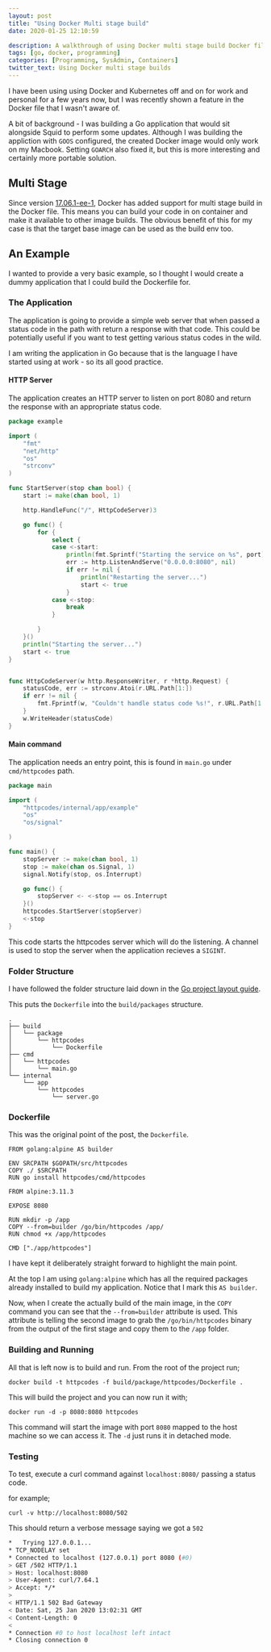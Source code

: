 ```yaml
---
layout: post
title: "Using Docker Multi stage build"
date: 2020-01-25 12:10:59

description: A walkthrough of using Docker multi stage build Docker files to build an image containing an example Go application
tags: [go, docker, programming]
categories: [Programming, SysAdmin, Containers]
twitter_text: Using Docker multi stage builds
---
```


I have been using using Docker and Kubernetes off and on for work and personal for a few years now, but I was recently shown a feature in the Docker file that I wasn't aware of.

A bit of background - I was building a Go application that would sit alongside Squid to perform some updates. Although I was building the appliction with `GOOS` configured, the created Docker image would only work on my Macbook. Setting `GOARCH` also fixed it, but this is more interesting and certainly more portable solution.

## Multi Stage 

Since version [17.06.1-ee-1](https://docs.docker.com/engine/#17061-ee-1), Docker has added support for multi stage build in the Docker file. This means you can build your code in on container and make it available to other image builds. The obvious benefit of this for my case is that the target base image can be used as the build env too.

## An Example

I wanted to provide a very basic example, so I thought I would create a dummy application that I could build the Dockerfile for.

### The Application

The application is going to provide a simple web server that when passed a status code in the path with return a response with that code. This could be potentially useful if you want to test getting various status codes in the wild.

I am writing the application in Go because that is the language I have started using at work - so its all good practice.

#### HTTP Server

The application creates an HTTP server to listen on port 8080 and return the response with an appropriate status code.

```go
package example

import (
	"fmt"
	"net/http"
	"os"
	"strconv"
)

func StartServer(stop chan bool) {
	start := make(chan bool, 1)

	http.HandleFunc("/", HttpCodeServer)3

	go func() {
		for {
			select {
			case <-start:
				println(fmt.Sprintf("Starting the service on %s", port))
				err := http.ListenAndServe("0.0.0.0:8080", nil)
				if err != nil {
					println("Restarting the server...")
					start <- true
				}
			case <-stop:
				break
			}

		}
	}()
	println("Starting the server...")
	start <- true
}


func HttpCodeServer(w http.ResponseWriter, r *http.Request) {
	statusCode, err := strconv.Atoi(r.URL.Path[1:])
	if err != nil {
		fmt.Fprintf(w, "Couldn't handle status code %s!", r.URL.Path[1:])
	}
	w.WriteHeader(statusCode)
}

```

#### Main command

The application needs an entry point, this is found in `main.go` under `cmd/httpcodes` path.

```go
package main

import (
	"httpcodes/internal/app/example"
	"os"
	"os/signal"

)

func main() {
	stopServer := make(chan bool, 1)
	stop := make(chan os.Signal, 1)
	signal.Notify(stop, os.Interrupt)

	go func() {
		stopServer <- <-stop == os.Interrupt
	}()
	httpcodes.StartServer(stopServer)
	<-stop
}
```
This code starts the httpcodes server which will do the listening. A channel is used to stop the server when the application recieves a `SIGINT`.

### Folder Structure

I have followed the folder structure laid down in the [Go project layout guide](https://github.com/golang-standards/project-layout).

This puts the `Dockerfile` into the `build/packages` structure.

```
.
├── build
│   └── package
│       └── httpcodes
│           └── Dockerfile
├── cmd
│   └── httpcodes
│       └── main.go
└── internal
    └── app
        └── httpcodes
            └── server.go
```

### Dockerfile

This was the original point of the post, the `Dockerfile`. 

```docker
FROM golang:alpine AS builder

ENV SRCPATH $GOPATH/src/httpcodes
COPY ./ $SRCPATH
RUN go install httpcodes/cmd/httpcodes

FROM alpine:3.11.3

EXPOSE 8080

RUN mkdir -p /app
COPY --from=builder /go/bin/httpcodes /app/
RUN chmod +x /app/httpcodes

CMD ["./app/httpcodes"]
```

I have kept it deliberately straight forward to highlight the main point.

At the top I am using `golang:alpine` which has all the required packages already installed to build my application. Notice that I mark this `AS builder`. 

Now, when I create the actually build of the main image, in the `COPY` command you can see that the `--from=builder` attribute is used. This attribute is telling the second image to grab the `/go/bin/httpcodes` binary from the output of the first stage and copy them to the `/app` folder.

### Building and Running

All that is left now is to build and run. From the root of the project run;

```
docker build -t httpcodes -f build/package/httpcodes/Dockerfile .
```

This will build the project and you can now run it with;
```
docker run -d -p 8080:8080 httpcodes
```

This command will start the image with port `8080` mapped to the host machine so we can access it. The `-d` just runs it in detached mode.

### Testing

To test, execute a curl command against `localhost:8080/` passing a status code.

for example;
```
curl -v http://localhost:8080/502
```

This should return a verbose message saying we got a `502`

```bash
*   Trying 127.0.0.1...
* TCP_NODELAY set
* Connected to localhost (127.0.0.1) port 8080 (#0)
> GET /502 HTTP/1.1
> Host: localhost:8080
> User-Agent: curl/7.64.1
> Accept: */*
>
< HTTP/1.1 502 Bad Gateway
< Date: Sat, 25 Jan 2020 13:02:31 GMT
< Content-Length: 0
<
* Connection #0 to host localhost left intact
* Closing connection 0
```
